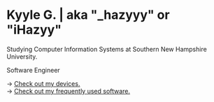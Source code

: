 # Kyyle G. | aka "_hazyyy" or "iHazyy"

Studying Computer Information Systems at Southern New Hampshire University.

Software Engineer

→ [Check out my devices.](Device-List.md) <br />
→ [Check out my frequently used software.](Software.md)
